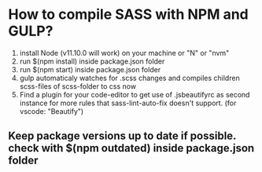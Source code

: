 # How to compile SASS with NPM and GULP?

  1. install Node (v11.10.0 will work) on your machine or "N" or "nvm"
  2. run $(npm install) inside package.json folder
  3. run $(npm start) inside package.json folder
  4. gulp automaticaly watches for .scss changes and compiles children scss-files of scss-folder to css now
  5. Find a plugin for your code-editor to get use of .jsbeautifyrc as second instance for more rules that sass-lint-auto-fix doesn't support. (for vscode: "Beautify")

## Keep package versions up to date if possible. check with $(npm outdated) inside package.json folder

